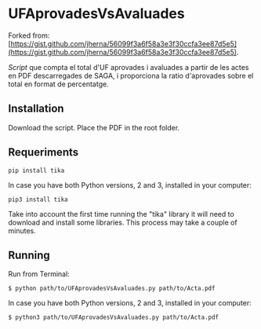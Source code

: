 # UFAprovadesVsAvaluades
Forked from: [https://gist.github.com/jherna/56099f3a6f58a3e3f30ccfa3ee87d5e5](https://gist.github.com/jherna/56099f3a6f58a3e3f30ccfa3ee87d5e5).

_Script_ que compta el total d'UF aprovades i avaluades a partir de les actes en PDF descarregades de SAGA, i proporciona la ratio d'aprovades sobre el total en format de percentatge.

## Installation
Download the script. Place the PDF in the root folder.

## Requeriments
`pip install tika`

In case you have both Python versions, 2 and 3, installed in your computer:

`pip3 install tika`

Take into account the first time running the "tika" library it will need to download and install some libraries. This process may take a couple of minutes.

## Running
Run from Terminal:

`$ python path/to/UFAprovadesVsAvaluades.py path/to/Acta.pdf`

In case you have both Python versions, 2 and 3, installed in your computer:

`$ python3 path/to/UFAprovadesVsAvaluades.py path/to/Acta.pdf`

